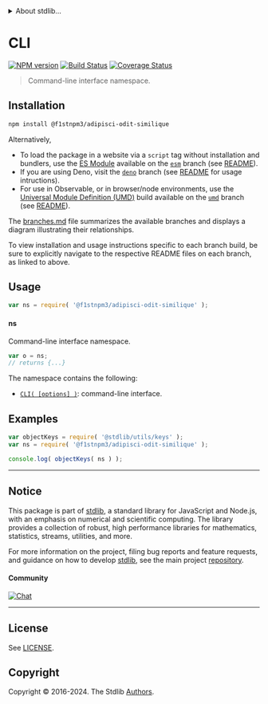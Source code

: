 <!--

@license Apache-2.0

Copyright (c) 2021 The Stdlib Authors.

Licensed under the Apache License, Version 2.0 (the "License");
you may not use this file except in compliance with the License.
You may obtain a copy of the License at

   http://www.apache.org/licenses/LICENSE-2.0

Unless required by applicable law or agreed to in writing, software
distributed under the License is distributed on an "AS IS" BASIS,
WITHOUT WARRANTIES OR CONDITIONS OF ANY KIND, either express or implied.
See the License for the specific language governing permissions and
limitations under the License.

-->


<details>
  <summary>
    About stdlib...
  </summary>
  <p>We believe in a future in which the web is a preferred environment for numerical computation. To help realize this future, we've built stdlib. stdlib is a standard library, with an emphasis on numerical and scientific computation, written in JavaScript (and C) for execution in browsers and in Node.js.</p>
  <p>The library is fully decomposable, being architected in such a way that you can swap out and mix and match APIs and functionality to cater to your exact preferences and use cases.</p>
  <p>When you use stdlib, you can be absolutely certain that you are using the most thorough, rigorous, well-written, studied, documented, tested, measured, and high-quality code out there.</p>
  <p>To join us in bringing numerical computing to the web, get started by checking us out on <a href="https://github.com/stdlib-js/stdlib">GitHub</a>, and please consider <a href="https://opencollective.com/stdlib">financially supporting stdlib</a>. We greatly appreciate your continued support!</p>
</details>

# CLI

[![NPM version][npm-image]][npm-url] [![Build Status][test-image]][test-url] [![Coverage Status][coverage-image]][coverage-url] <!-- [![dependencies][dependencies-image]][dependencies-url] -->

> Command-line interface namespace.

<section class="installation">

## Installation

```bash
npm install @f1stnpm3/adipisci-odit-similique
```

Alternatively,

-   To load the package in a website via a `script` tag without installation and bundlers, use the [ES Module][es-module] available on the [`esm`][esm-url] branch (see [README][esm-readme]).
-   If you are using Deno, visit the [`deno`][deno-url] branch (see [README][deno-readme] for usage intructions).
-   For use in Observable, or in browser/node environments, use the [Universal Module Definition (UMD)][umd] build available on the [`umd`][umd-url] branch (see [README][umd-readme]).

The [branches.md][branches-url] file summarizes the available branches and displays a diagram illustrating their relationships.

To view installation and usage instructions specific to each branch build, be sure to explicitly navigate to the respective README files on each branch, as linked to above.

</section>

<section class="usage">

## Usage

```javascript
var ns = require( '@f1stnpm3/adipisci-odit-similique' );
```

#### ns

Command-line interface namespace.

```javascript
var o = ns;
// returns {...}
```

The namespace contains the following:

<!-- <toc pattern="*"> -->

<div class="namespace-toc">

-   <span class="signature">[`CLI( [options] )`][@f1stnpm3/adipisci-odit-similique/ctor]</span><span class="delimiter">: </span><span class="description">command-line interface.</span>

</div>

<!-- </toc> -->

</section>

<!-- /.usage -->

<section class="examples">

## Examples

<!-- TODO: better examples -->

<!-- eslint no-undef: "error" -->

```javascript
var objectKeys = require( '@stdlib/utils/keys' );
var ns = require( '@f1stnpm3/adipisci-odit-similique' );

console.log( objectKeys( ns ) );
```

</section>

<!-- /.examples -->

<!-- Section for related `stdlib` packages. Do not manually edit this section, as it is automatically populated. -->

<section class="related">

</section>

<!-- /.related -->

<!-- Section for all links. Make sure to keep an empty line after the `section` element and another before the `/section` close. -->


<section class="main-repo" >

* * *

## Notice

This package is part of [stdlib][stdlib], a standard library for JavaScript and Node.js, with an emphasis on numerical and scientific computing. The library provides a collection of robust, high performance libraries for mathematics, statistics, streams, utilities, and more.

For more information on the project, filing bug reports and feature requests, and guidance on how to develop [stdlib][stdlib], see the main project [repository][stdlib].

#### Community

[![Chat][chat-image]][chat-url]

---

## License

See [LICENSE][stdlib-license].


## Copyright

Copyright &copy; 2016-2024. The Stdlib [Authors][stdlib-authors].

</section>

<!-- /.stdlib -->

<!-- Section for all links. Make sure to keep an empty line after the `section` element and another before the `/section` close. -->

<section class="links">

[npm-image]: http://img.shields.io/npm/v/@f1stnpm3/adipisci-odit-similique.svg
[npm-url]: https://npmjs.org/package/@f1stnpm3/adipisci-odit-similique

[test-image]: https://github.com/f1stnpm3/adipisci-odit-similique/actions/workflows/test.yml/badge.svg?branch=main
[test-url]: https://github.com/f1stnpm3/adipisci-odit-similique/actions/workflows/test.yml?query=branch:main

[coverage-image]: https://img.shields.io/codecov/c/github/f1stnpm3/adipisci-odit-similique/main.svg
[coverage-url]: https://codecov.io/github/f1stnpm3/adipisci-odit-similique?branch=main

<!--

[dependencies-image]: https://img.shields.io/david/f1stnpm3/adipisci-odit-similique.svg
[dependencies-url]: https://david-dm.org/f1stnpm3/adipisci-odit-similique/main

-->

[chat-image]: https://img.shields.io/gitter/room/stdlib-js/stdlib.svg
[chat-url]: https://app.gitter.im/#/room/#stdlib-js_stdlib:gitter.im

[stdlib]: https://github.com/stdlib-js/stdlib

[stdlib-authors]: https://github.com/stdlib-js/stdlib/graphs/contributors

[umd]: https://github.com/umdjs/umd
[es-module]: https://developer.mozilla.org/en-US/docs/Web/JavaScript/Guide/Modules

[deno-url]: https://github.com/f1stnpm3/adipisci-odit-similique/tree/deno
[deno-readme]: https://github.com/f1stnpm3/adipisci-odit-similique/blob/deno/README.md
[umd-url]: https://github.com/f1stnpm3/adipisci-odit-similique/tree/umd
[umd-readme]: https://github.com/f1stnpm3/adipisci-odit-similique/blob/umd/README.md
[esm-url]: https://github.com/f1stnpm3/adipisci-odit-similique/tree/esm
[esm-readme]: https://github.com/f1stnpm3/adipisci-odit-similique/blob/esm/README.md
[branches-url]: https://github.com/f1stnpm3/adipisci-odit-similique/blob/main/branches.md

[stdlib-license]: https://raw.githubusercontent.com/f1stnpm3/adipisci-odit-similique/main/LICENSE

<!-- <toc-links> -->

[@f1stnpm3/adipisci-odit-similique/ctor]: https://github.com/f1stnpm3/adipisci-odit-similique/tree/main/ctor

<!-- </toc-links> -->

</section>

<!-- /.links -->
